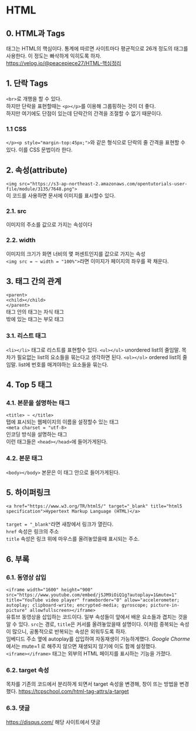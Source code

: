 # HTML
## 0. HTML과 Tags
태그는 HTML의 핵심이다.
통계에 따르면 사이트마다 평균적으로 26개 정도의 태그를 사용한다.
이 정도는 빠삭하게 익히도록 하자.  
https://velog.io/@peacepiece27/HTML-핵심정리
## 1. 단락 Tags
`<br>`로 개행을 할 수 있다.  
하지만 단락을 표현할때는 `<p></p>`를 이용해 그룹핑하는 것이 더 좋다.  
하지만 여기에도 단점이 있는데 단락간의 간격을 조절할 수 없기 때문이다.
### 1.1 CSS
`</p><p style="margin-top:45px;">`와 같은 형식으로 단락의 줄 간격을 표현할 수 있다. 이를 CSS 문법이라 한다.

## 2. 속성(attribute)
`<img src="https://s3-ap-northeast-2.amazonaws.com/opentutorials-user-file/module/3135/7648.png">`  
이 코드를 사용하면 문서에 이미지를 표시할수 있다.
### 2.1. src
이미지의 주소를 값으로 가지는 속성이다
### 2.2. width
이미지의 크기가 화면 너비의 몇 퍼센트인지를 값으로 가지는 속성  
`<img src = ~ width = "100%">`라면 이미지가 페이지의 좌우를 꽉 채운다.

## 3. 태그 간의 관계
`<parent>`  
`<child></child>`  
`</parent>`  
태그 안의 태그는 자식 태그  
밖에 있는 태그는 부모 태그
### 3.1. 리스트 태그
`<li></li>` 태그로 리스트를 표현할수 있다. 
`<ul></ul>` unordered list의 줄임말. 목차가 필요없는 list의 요소들을 묶는다고 생각하면 된다.
`<ol></ol>` ordered list의 줄임말. list에 번호를 매겨야하는 요소들을 묶는다.

## 4. Top 5 태그
### 4.1. 본문을 설명하는 태그
`<title> ~ </title>`   
탭에 표시되는 웹페이지의 이름을 설정할수 있는 태그  
`<meta charset = "utf-8>`  
인코딩 방식을 설명하는 태그  
이런 태그들은 `<head></head>`에 들어가게된다.
### 4.2. 본문 태그
`<body></body>`
본문은 이 태그 안으로 들어가게된다.

## 5. 하이퍼링크
`<a href="https://www.w3.org/TR/html5/" target="_blank" title="html5 specification">Hypertext Markup Language (HTML)</a>` <br><br>
`target = "_blank"`라면 새창에서 링크가 열린다.  
`href` 속성은 링크의 주소  
`title` 속성은 링크 위에 마우스를 올려놓았을때 표시되는 주소.

## 6. 부록
### 6.1. 동영상 삽입
`<iframe width="1600" height="900" src="https://www.youtube.com/embed/jSJM9iOiQ1g?autoplay=1&mute=1" title="YouTube video player" frameborder="0" allow="accelerometer; autoplay; clipboard-write; encrypted-media; gyroscope; picture-in-picture" allowfullscreen></iframe>`  
유튜브 동영상을 삽입하는 코드이다. 일부 속성들이 앞에서 배운 요소들과 겹치는 것을 알 수 있다. `src`는 경로, `title`은 커서를 올려놓았을때 설명이다. 이처럼 중복되는 속성이 많으니, 공통적으로 반복되는 속성은 외워두도록 하자.  
임베디드 주소 옆에 autoplay를 삽입하여 자동재생이 가능하게했다. *Google Chorme*에서는 mute=1 로 해주지 않으면 재생되지 않기에 이도 함께 설정했다.  
`<iframe></iframe>` 태그는 외부의 HTML 페이지를 표시하는 기능을 가졌다.
### 6.2. target 속성
목차를 기존의 코드에서 분리하게 되면서 target 속성을 변경해, 창이 뜨는 방법을 변경했다.
https://tcpschool.com/html-tag-attrs/a-target

### 6.3. 댓글
https://disqus.com/ 해당 사이트에서 댓글